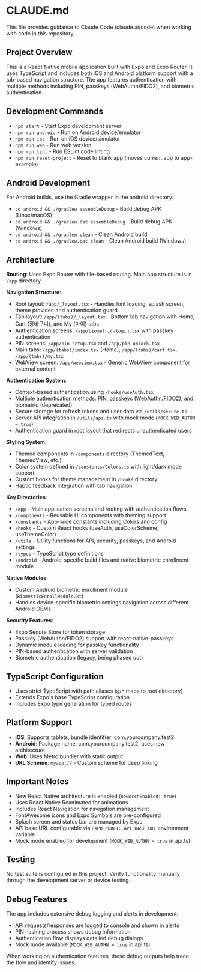 # CLAUDE.md

This file provides guidance to Claude Code (claude.ai/code) when working with code in this repository.

## Project Overview

This is a React Native mobile application built with Expo and Expo Router. It uses TypeScript and includes both iOS and Android platform support with a tab-based navigation structure. The app features authentication with multiple methods including PIN, passkeys (WebAuthn/FIDO2), and biometric authentication.

## Development Commands

- `npm start` - Start Expo development server
- `npm run android` - Run on Android device/emulator
- `npm run ios` - Run on iOS device/simulator
- `npm run web` - Run web version
- `npm run lint` - Run ESLint code linting
- `npm run reset-project` - Reset to blank app (moves current app to app-example)

## Android Development

For Android builds, use the Gradle wrapper in the android directory:
- `cd android && ./gradlew assembleDebug` - Build debug APK (Linux/macOS)
- `cd android && ./gradlew.bat assembleDebug` - Build debug APK (Windows)
- `cd android && ./gradlew clean` - Clean Android build
- `cd android && ./gradlew.bat clean` - Clean Android build (Windows)

## Architecture

**Routing**: Uses Expo Router with file-based routing. Main app structure is in `/app` directory.

**Navigation Structure**:
- Root layout: `/app/_layout.tsx` - Handles font loading, splash screen, theme provider, and authentication guard
- Tab layout: `/app/(tabs)/_layout.tsx` - Bottom tab navigation with Home, Cart (장바구니), and My (마이) tabs
- Authentication screens: `/app/biometric-login.tsx` with passkey authentication
- PIN screens: `/app/pin-setup.tsx` and `/app/pin-unlock.tsx`
- Main tabs: `/app/(tabs)/index.tsx` (Home), `/app/(tabs)/cart.tsx`, `/app/(tabs)/my.tsx`
- WebView screen: `/app/webview.tsx` - Generic WebView component for external content

**Authentication System**:
- Context-based authentication using `/hooks/useAuth.tsx`
- Multiple authentication methods: PIN, passkeys (WebAuthn/FIDO2), and biometric (deprecated)
- Secure storage for refresh tokens and user data via `/utils/secure.ts`
- Server API integration in `/utils/api.ts` with mock mode (`MOCK_WEB_AUTHN = true`)
- Authentication guard in root layout that redirects unauthenticated users

**Styling System**:
- Themed components in `/components` directory (ThemedText, ThemedView, etc.)
- Color system defined in `/constants/Colors.ts` with light/dark mode support
- Custom hooks for theme management in `/hooks` directory
- Haptic feedback integration with tab navigation

**Key Directories**:
- `/app` - Main application screens and routing with authentication flows
- `/components` - Reusable UI components with theming support
- `/constants` - App-wide constants including Colors and config
- `/hooks` - Custom React hooks (useAuth, useColorScheme, useThemeColor)
- `/utils` - Utility functions for API, security, passkeys, and Android settings
- `/types` - TypeScript type definitions
- `/android` - Android-specific build files and native biometric enrollment module

**Native Modules**:
- Custom Android biometric enrollment module (`BiometricEnrollModule.kt`)
- Handles device-specific biometric settings navigation across different Android OEMs

**Security Features**:
- Expo Secure Store for token storage
- Passkey (WebAuthn/FIDO2) support with react-native-passkeys
- Dynamic module loading for passkey functionality
- PIN-based authentication with server validation
- Biometric authentication (legacy, being phased out)

## TypeScript Configuration

- Uses strict TypeScript with path aliases (`@/*` maps to root directory)
- Extends Expo's base TypeScript configuration
- Includes Expo type generation for typed routes

## Platform Support

- **iOS**: Supports tablets, bundle identifier: com.yourcompany.test2
- **Android**: Package name: com.yourcompany.test2, uses new architecture
- **Web**: Uses Metro bundler with static output
- **URL Scheme**: `myapp://` - Custom scheme for deep linking

## Important Notes

- New React Native architecture is enabled (`newArchEnabled: true`)
- Uses React Native Reanimated for animations
- Includes React Navigation for navigation management
- FontAwesome icons and Expo Symbols are pre-configured
- Splash screen and status bar are managed by Expo
- API base URL configurable via `EXPO_PUBLIC_API_BASE_URL` environment variable
- Mock mode enabled for development (`MOCK_WEB_AUTHN = true` in api.ts)

## Testing

No test suite is configured in this project. Verify functionality manually through the development server or device testing.

## Debug Features

The app includes extensive debug logging and alerts in development:
- API requests/responses are logged to console and shown in alerts
- PIN hashing process shows debug information
- Authentication flow displays detailed debug dialogs
- Mock mode available (`MOCK_WEB_AUTHN = true` in api.ts)

When working on authentication features, these debug outputs help trace the flow and identify issues.